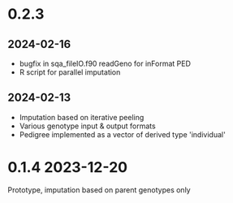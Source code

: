 # 0.2.3  

## 2024-02-16
- bugfix in sqa_fileIO.f90 readGeno for inFormat PED
- R script for parallel imputation

## 2024-02-13
- Imputation based on iterative peeling
- Various genotype input & output formats
- Pedigree implemented as a vector of derived type 'individual'


# 0.1.4  2023-12-20
Prototype, imputation based on parent genotypes only